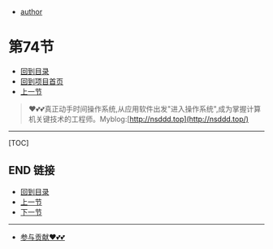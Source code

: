 + [author](https://github.com/3293172751)
# 第74节
+ [回到目录](../README.md)
+ [回到项目首页](../../README.md)
+ [上一节](73.md)
> ❤️💕💕真正动手时间操作系统,从应用软件出发"进入操作系统",成为掌握计算机关键技术的工程师。Myblog:[http://nsddd.top](http://nsddd.top/)
---
[TOC]





## END 链接
+ [回到目录](../README.md)
+ [上一节](73.md)
+ [下一节](75.md)
---
+ [参与贡献❤️💕💕](https://github.com/3293172751/Block_Chain/blob/master/Git/git-contributor.md)